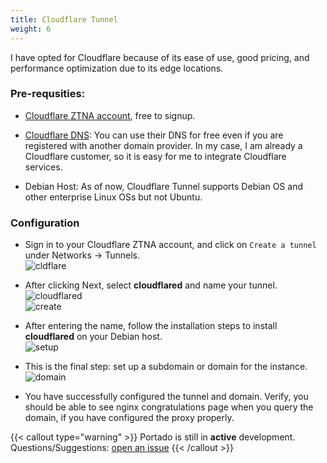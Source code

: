 ```yaml
---
title: Cloudflare Tunnel
weight: 6
---
```


I have opted for Cloudflare because of its ease of use, good pricing, and performance optimization due to its edge locations.

### Pre-requsities:

- [Cloudflare ZTNA account](https://one.dash.cloudflare.com/), free to signup.

-  [Cloudflare DNS](https://cloudflare.com/): You can use their DNS for free even if you are registered with another domain provider. In my case, I am already a Cloudflare customer, so it is easy for me to integrate Cloudflare services.

- Debian Host: As of now, Cloudflare Tunnel supports Debian OS and other enterprise Linux OSs but not Ubuntu.

### Configuration

- Sign in to your Cloudflare ZTNA account, and click on `Create a tunnel` under Networks → Tunnels.  
  ![cldflare](/cloudflare/cldflare.png)

- After clicking Next, select **cloudflared** and name your tunnel.  
  ![cloudflared](/cloudflare/cldflared.png)  
  ![create](/cloudflare/create.png)

- After entering the name, follow the installation steps to install **cloudflared** on your Debian host.  
  ![setup](/cloudflare/setup.png)

- This is the final step: set up a subdomain or domain for the instance.  
  ![domain](/cloudflare/setup_domain.png)

- You have successfully configured the tunnel and domain. Verify, you should be able to see nginx congratulations page when you query the domain, if you have configured the proxy properly.



{{< callout type="warning" >}}
  Portado is still in **active** development. Questions/Suggestions: [open an issue](https://github.com/arbaaz29/Portado/issues)
{{< /callout >}}